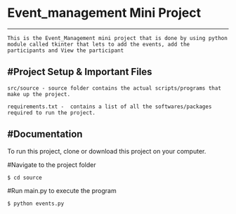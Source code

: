 # Event_management Mini Project
--------------------------------------

	This is the Event_Management mini project that is done by using python module called tkinter that lets to add the events, add the participants and View the participant


#Project Setup & Important Files
---------------------------------

    src/source - source folder contains the actual scripts/programs that make up the project.

    requirements.txt -  contains a list of all the softwares/packages required to run the project.

#Documentation
--------------

To run this project, clone or download this project on your computer.

#Navigate to the project folder

	$ cd source

#Run main.py to execute the program

	$ python events.py
